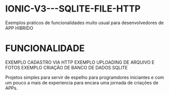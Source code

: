 # IONIC-V3---SQLITE-FILE-HTTP
Exemplos praticos de funcionalidades muito usual para desenvolvedores de APP HIBRIDO


# FUNCIONALIDADE

EXEMPLO CADASTRO VIA HTTP
EXEMPLO UPLOADING DE ARQUIVO E FOTOS
EXEMPLO CRIAÇÃO DE BANCO DE DADOS SQLITE


Projetos simples para servir de espelho para programdores iniciantes e com um pouco a mais de experiencia para encara uma jornada de criações de APPs.